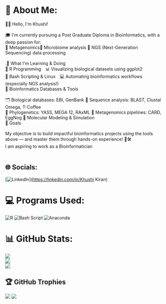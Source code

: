 # 💫 About Me:
👩‍🔬 Hello, I'm Khushi!<br><br>🎓 I'm currently pursuing a Post Graduate Diploma in Bioinformatics, with a deep passion for:<br>🧬 Metagenomics🌱 Microbiome analysis 🧫 NGS (Next-Generation Sequencing) data processing<br><br>.🧠 What I'm Learning & Doing<br>🔹 R Programming 📊 Visualizing biological datasets using ggplot2<br>🔹 Bash Scripting & Linux 💻 Automating bioinformatics workflows (especially NGS analysis!) <br>🔹 Bioinformatics Databases & Tools<br><br>🗂️ Biological databases: EBI, GenBank 🔎 Sequence analysis: BLAST, Clustal Omega, T-Coffee<br>🌳 Phylogenetics: YASS, MEGA 12, RAxML 🧫 Metagenomics pipelines: CARD, EggNog 🔹 Molecular Modeling & Simulation<br>🚀 Goals<br><br>My objective is to build impactful bioinformatics projects using the tools above — and master them through hands-on experience! 🧪🛠️<br>I am aspiring to work as a Bioinformatician<br><br>
## 🌐 Socials:
[![LinkedIn](https://img.shields.io/badge/LinkedIn-%230077B5.svg?logo=linkedin&logoColor=white)](https://linkedin.com/in/Khushi Kiran) 
# 💻 Programs Used:
![R](https://img.shields.io/badge/r-%23276DC3.svg?style=plastic&logo=r&logoColor=white) ![Bash Script](https://img.shields.io/badge/bash_script-%23121011.svg?style=plastic&logo=gnu-bash&logoColor=white) ![Anaconda](https://img.shields.io/badge/Anaconda-%2344A833.svg?style=plastic&logo=anaconda&logoColor=white) 
# 📊 GitHub Stats:
![](https://github-readme-stats.vercel.app/api?username=Khushi-bioinfo&theme=default_repocard&hide_border=true&include_all_commits=true&count_private=true)<br/>
![](https://nirzak-streak-stats.vercel.app/?user=Khushi-bioinfo&theme=default_repocard&hide_border=true)<br/>
![](https://github-readme-stats.vercel.app/api/top-langs/?username=Khushi-bioinfo&theme=default_repocard&hide_border=true&include_all_commits=true&count_private=true&layout=compact)
## 🏆 GitHub Trophies
![](https://github-profile-trophy.vercel.app/?username=Khushi-bioinfo&theme=shadow_red&no-frame=false&no-bg=true&margin-w=4)
[![](https://visitcount.itsvg.in/api?id=Khushi-bioinfo&icon=0&color=3)](https://visitcount.itsvg.in)


